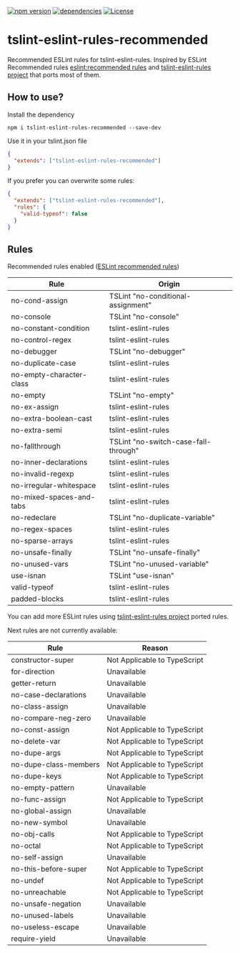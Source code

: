 [![npm version](https://badge.fury.io/js/tslint-eslint-rules-recommended.svg)](https://badge.fury.io/js/tslint-eslint-rules-recommended)
[![dependencies](https://david-dm.org/davidgg/tslint-eslint-rules-recommended.svg)](https://david-dm.org/davidgg/tslint-eslint-rules-recommended)
[![License](https://img.shields.io/npm/l/tslint-eslint-rules-recommended.svg)](LICENSE)

# tslint-eslint-rules-recommended

Recommended ESLint rules for tslint-eslint-rules. Inspired by ESLint Recommended rules [eslint:recommended rules](https://github.com/eslint/eslint/blob/master/conf/eslint-recommended.js) and [tslint-eslint-rules project](https://github.com/buzinas/tslint-eslint-rules) that ports most of them.

## How to use?

Install the dependency

```shell
npm i tslint-eslint-rules-recommended --save-dev
```

Use it in your tslint.json file

```json
{
  "extends": ["tslint-eslint-rules-recommended"]
}
```

If you prefer you can overwrite some rules:

```json
{
  "extends": ["tslint-eslint-rules-recommended"],
  "rules": {
    "valid-typeof": false
  }
}
```

## Rules

Recommended rules enabled ([ESLint recommended rules](https://eslint.org/docs/rules/))

| Rule                     | Origin                               |
| ------------------------ | ------------------------------------ |
| no-cond-assign           | TSLint "no-conditional-assignment"   |
| no-console               | TSLint "no-console"                  |
| no-constant-condition    | tslint-eslint-rules                  |
| no-control-regex         | tslint-eslint-rules                  |
| no-debugger              | TSLint "no-debugger"                 |
| no-duplicate-case        | tslint-eslint-rules                  |
| no-empty-character-class | tslint-eslint-rules                  |
| no-empty                 | TSLint "no-empty"                    |
| no-ex-assign             | tslint-eslint-rules                  |
| no-extra-boolean-cast    | tslint-eslint-rules                  |
| no-extra-semi            | tslint-eslint-rules                  |
| no-fallthrough           | TSLint "no-switch-case-fall-through" |
| no-inner-declarations    | tslint-eslint-rules                  |
| no-invalid-regexp        | tslint-eslint-rules                  |
| no-irregular-whitespace  | tslint-eslint-rules                  |
| no-mixed-spaces-and-tabs | tslint-eslint-rules                  |
| no-redeclare             | TSLint "no-duplicate-variable"       |
| no-regex-spaces          | tslint-eslint-rules                  |
| no-sparse-arrays         | tslint-eslint-rules                  |
| no-unsafe-finally        | TSLint "no-unsafe-finally"           |
| no-unused-vars           | TSLint "no-unused-variable"          |
| use-isnan                | TSLint "use-isnan"                   |
| valid-typeof             | tslint-eslint-rules                  |
| padded-blocks            | tslint-eslint-rules                  |

You can add more ESLint rules using [tslint-eslint-rules project](https://github.com/buzinas/tslint-eslint-rules) ported rules.

Next rules are not currently available:

| Rule                  | Reason                       |
| --------------------- | ---------------------------- |
| constructor-super     | Not Applicable to TypeScript |
| for-direction         | Unavailable                  |
| getter-return         | Unavailable                  |
| no-case-declarations  | Unavailable                  |
| no-class-assign       | Unavailable                  |
| no-compare-neg-zero   | Unavailable                  |
| no-const-assign       | Not Applicable to TypeScript |
| no-delete-var         | Not Applicable to TypeScript |
| no-dupe-args          | Not Applicable to TypeScript |
| no-dupe-class-members | Not Applicable to TypeScript |
| no-dupe-keys          | Not Applicable to TypeScript |
| no-empty-pattern      | Unavailable                  |
| no-func-assign        | Not Applicable to TypeScript |
| no-global-assign      | Unavailable                  |
| no-new-symbol         | Unavailable                  |
| no-obj-calls          | Not Applicable to TypeScript |
| no-octal              | Not Applicable to TypeScript |
| no-self-assign        | Unavailable                  |
| no-this-before-super  | Not Applicable to TypeScript |
| no-undef              | Not Applicable to TypeScript |
| no-unreachable        | Not Applicable to TypeScript |
| no-unsafe-negation    | Unavailable                  |
| no-unused-labels      | Unavailable                  |
| no-useless-escape     | Unavailable                  |
| require-yield         | Unavailable                  |
